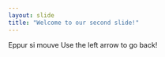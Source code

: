 ```yaml
---
layout: slide
title: "Welcome to our second slide!"
---
```

Eppur si mouve
Use the left arrow to go back!
